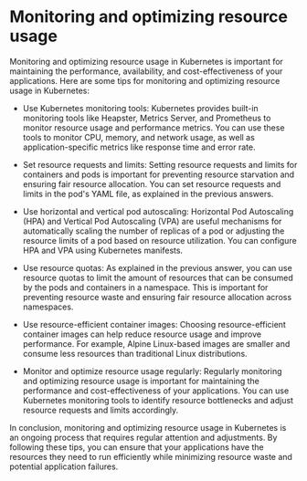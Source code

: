# Monitoring and optimizing resource usage
Monitoring and optimizing resource usage in Kubernetes is important for maintaining the performance, availability, and cost-effectiveness of your applications. Here are some tips for monitoring and optimizing resource usage in Kubernetes:

* Use Kubernetes monitoring tools: Kubernetes provides built-in monitoring tools like Heapster, Metrics Server, and Prometheus to monitor resource usage and performance metrics. You can use these tools to monitor CPU, memory, and network usage, as well as application-specific metrics like response time and error rate.

* Set resource requests and limits: Setting resource requests and limits for containers and pods is important for preventing resource starvation and ensuring fair resource allocation. You can set resource requests and limits in the pod's YAML file, as explained in the previous answers.

* Use horizontal and vertical pod autoscaling: Horizontal Pod Autoscaling (HPA) and Vertical Pod Autoscaling (VPA) are useful mechanisms for automatically scaling the number of replicas of a pod or adjusting the resource limits of a pod based on resource utilization. You can configure HPA and VPA using Kubernetes manifests.

* Use resource quotas: As explained in the previous answer, you can use resource quotas to limit the amount of resources that can be consumed by the pods and containers in a namespace. This is important for preventing resource waste and ensuring fair resource allocation across namespaces.

* Use resource-efficient container images: Choosing resource-efficient container images can help reduce resource usage and improve performance. For example, Alpine Linux-based images are smaller and consume less resources than traditional Linux distributions.

* Monitor and optimize resource usage regularly: Regularly monitoring and optimizing resource usage is important for maintaining the performance and cost-effectiveness of your applications. You can use Kubernetes monitoring tools to identify resource bottlenecks and adjust resource requests and limits accordingly.

In conclusion, monitoring and optimizing resource usage in Kubernetes is an ongoing process that requires regular attention and adjustments. By following these tips, you can ensure that your applications have the resources they need to run efficiently while minimizing resource waste and potential application failures.